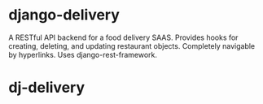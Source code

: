 django-delivery
===============
A RESTful API backend for a food delivery SAAS. Provides hooks for creating, deleting, and updating restaurant 
objects. Completely navigable by hyperlinks. Uses django-rest-framework.
# dj-delivery
